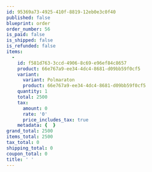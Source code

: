 ```yaml
---
id: 95369a73-4925-410f-8819-12eb0e3c0f40
published: false
blueprint: order
order_number: 56
is_paid: false
is_shipped: false
is_refunded: false
items:
  -
    id: f581d763-3ccd-4906-8c69-e96ef84c8657
    product: 66e767a9-ee34-4dc4-8681-d09bb59f0cf5
    variant:
      variant: Polmaraton
      product: 66e767a9-ee34-4dc4-8681-d09bb59f0cf5
    quantity: 1
    total: 2500
    tax:
      amount: 0
      rate: '0'
      price_includes_tax: true
    metadata: {  }
grand_total: 2500
items_total: 2500
tax_total: 0
shipping_total: 0
coupon_total: 0
title: ' '
---
```

